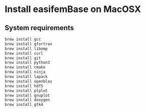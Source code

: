 # Install easifemBase on MacOSX

## System requirements

```bash
brew install gcc
brew install gfortran
brew install libomp
brew install curl
brew install git
brew install python3
brew install cmake
brew install ninja
brew install lapack
brew install openblas
brew install hdf5
brew install plplot
brew install gnuplot
brew install doxygen
brew install gtk4
```
